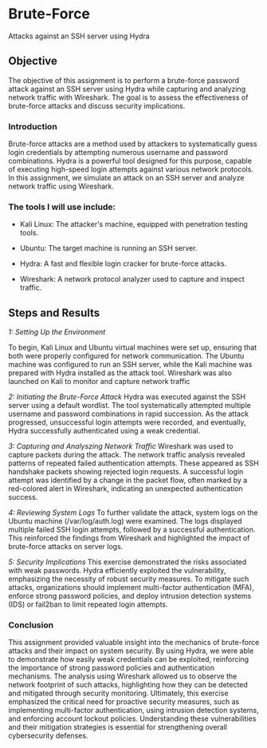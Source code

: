 # Brute-Force
Attacks against an SSH server using Hydra


## Objective
The objective of this assignment is to perform a brute-force password attack against an SSH server using Hydra while capturing and analyzing network traffic with Wireshark. The goal is to assess the effectiveness of brute-force attacks and discuss security implications.

### Introduction
Brute-force attacks are a method used by attackers to systematically guess login credentials by attempting numerous username and password combinations. Hydra is a powerful tool designed for this purpose, capable of executing high-speed login attempts against various network protocols. In this assignment, we simulate an attack on an SSH server and analyze network traffic using Wireshark.

### The tools I will use include:

- Kali Linux: The attacker's machine, equipped with penetration testing tools.

- Ubuntu: The target machine is running an SSH server.

- Hydra: A fast and flexible login cracker for brute-force attacks.

- Wireshark: A network protocol analyzer used to capture and inspect traffic.


## Steps and Results

*1: Setting Up the Environment*

To begin, Kali Linux and Ubuntu virtual machines were set up, ensuring that both were properly configured for network communication. The Ubuntu machine was configured to run an SSH server, while the Kali machine was prepared with Hydra installed as the attack tool. Wireshark was also launched on Kali to monitor and capture network traffic

*2: Initiating the Brute-Force Attack*
Hydra was executed against the SSH server using a default wordlist. The tool systematically attempted multiple username and password combinations in rapid succession. As the attack progressed, unsuccessful login attempts were recorded, and eventually, Hydra successfully authenticated using a weak credential.

*3: Capturing and Analyszing Network Traffic*
Wireshark was used to capture packets during the attack. The network traffic analysis revealed patterns of repeated failed authentication attempts. These appeared as SSH handshake packets showing rejected login requests. A successful login attempt was identified by a change in the packet flow, often marked by a red-colored alert in Wireshark, indicating an unexpected authentication success.

*4: Reviewing System Logs*
To further validate the attack, system logs on the Ubuntu machine (/var/log/auth.log) were examined. The logs displayed multiple failed SSH login attempts, followed by a successful authentication. This reinforced the findings from Wireshark and highlighted the impact of brute-force attacks on server logs.

*5: Security Implications*
This exercise demonstrated the risks associated with weak passwords. Hydra efficiently exploited the vulnerability, emphasizing the necessity of robust security measures. To mitigate such attacks, organizations should implement multi-factor authentication (MFA), enforce strong password policies, and deploy intrusion detection systems (IDS) or fail2ban to limit repeated login attempts.

### Conclusion
This assignment provided valuable insight into the mechanics of brute-force attacks and their impact on system security. By using Hydra, we were able to demonstrate how easily weak credentials can be exploited, reinforcing the importance of strong password policies and authentication mechanisms. The analysis using Wireshark allowed us to observe the network footprint of such attacks, highlighting how they can be detected and mitigated through security monitoring. Ultimately, this exercise emphasized the critical need for proactive security measures, such as implementing multi-factor authentication, using intrusion detection systems, and enforcing account lockout policies. Understanding these vulnerabilities and their mitigation strategies is essential for strengthening overall cybersecurity defenses.
